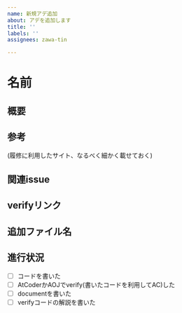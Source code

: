 ```yaml
---
name: 新規アデ追加
about: アデを追加します
title: ''
labels: ''
assignees: zawa-tin

---
```


# 名前

## 概要

## 参考
(履修に利用したサイト、なるべく細かく載せておく)

## 関連issue

## verifyリンク

## 追加ファイル名

## 進行状況

- [ ] コードを書いた
- [ ] AtCoderかAOJでverify(書いたコードを利用してAC)した
- [ ] documentを書いた
- [ ] verifyコードの解説を書いた
